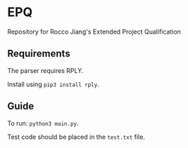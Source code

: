 # EPQ
Repository for Rocco Jiang's Extended Project Qualification

## Requirements
The parser requires RPLY.

Install using `pip3 install rply`.

## Guide
To run: `python3 main.py`.

Test code should be placed in the `test.txt` file.
